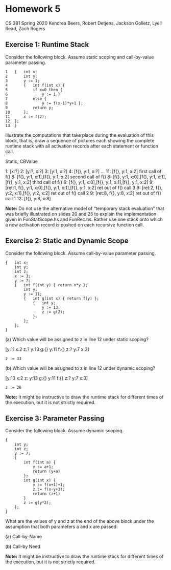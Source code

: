 # Homework 5

CS 381 Spring 2020
Kendrea Beers, Robert Detjens, Jackson Golletz, Lyell Read, Zach Rogers

## Exercise 1: Runtime Stack

Consider the following block. Assume static scoping and call-by-value parameter passing.

```
1	{ 	int x;
2		int y;
3		y := 1;
4		{ 	int f(int x) {
5			if x=0 then {
6				y := 1 }
7			else {
8				y := f(x-1)*y+1 };
9			return y;
10		};
11		x := f(2);
12	};
13	}
```

Illustrate the computations that take place during the evaluation of this block, that is, draw a sequence of pictures each showing the complete runtime stack with all activation records after each statement or function call.

Static, CBValue

1: 	[x:?]
2: 	[y:?, x:?]
3: 	[y:1, x:?]
4: 	[f{}, y:1, x:?]
...
11: [f{}, y:1, x:2] 										first call of f()
8: 	[f{}, y:1, x:1],[f{}, y:1, x:2] 						second call of f()
8:  [f{}, y:1, x:0],[f{}, y:1, x:1],[f{}, y:1, x:2]			third call of f()
6: 	[f{}, y:1, x:0],[f{}, y:1, x:1],[f{}, y:1, x:2]
9: 	[ret:1, f{}, y:1, x:0],[f{}, y:1, x:1],[f{}, y:1, x:2]	ret out of f() call 3
9: 	[ret:2, f{}, y:2, x:1],[f{}, y:2, x:2]					ret out of f() call 2
9: 	[ret:8, f{}, y:8, x:2]									ret out of f() call 1
12: [f{}, y:8, x:8]

**Note:** Do not use the alternative model of “temporary stack evaluation” that was briefly illustrated on slides 20 and 25 to explain the implementation given in FunStatScope.hs and FunRec.hs. Rather use one stack onto which a new activation record is pushed on each recursive function call.

## Exercise 2: Static and Dynamic Scope

Consider the following block. Assume call-by-value parameter passing.

```
{ 	int x;
	int y;
	int z;
	x := 3;
	y := 7;
	{ 	int f(int y) { return x*y };
		int y;
		y := 11;
		{ 	int g(int x) { return f(y) };
			{ 	int y;
				y := 13;
				z := g(2);
			};
		};
	};
}
```

(a) Which value will be assigned to z in line 12 under static scoping?

[y:11 x:2 z:? y:13 g:{} y:11 f:{} z:? y:7 x:3]

```
z := 33
```


(b) Which value will be assigned to z in line 12 under dynamic scoping?

[y:13 x:2 z: y:13 g:{} y:11 f:{} z:? y:7 x:3]

```
z := 26
```

**Note:** It might be instructive to draw the runtime stack for different times of the execution, but it is not strictly required.

## Exercise 3: Parameter Passing

Consider the following block. Assume dynamic scoping.

```
{
	int y;
	int z;
	y := 7;
	{
		int f(int a) {
			y := a+1;
			return (y+a)
		};
		int g(int x) {
			y := f(x+1)+1;
			z := f(x-y+3);
			return (z+1)
		}
		z := g(y*2);
	};
}
```

What are the values of y and z at the end of the above block under the assumption that both parameters a and x are passed:

(a) Call-by-Name

>

(b) Call-by Need

>

**Note:** It might be instructive to draw the runtime stack for different times of the execution, but it is not strictly required.

